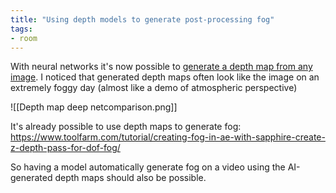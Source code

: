 ```yaml
---
title: "Using depth models to generate post-processing fog"
tags: 
- room
---
```


With neural networks it's now possible to [generate a depth map from any image](https://arxiv.org/pdf/1604.03901.pdf). I noticed that generated depth maps often look like the image on an extremely foggy day (almost like a demo of atmospheric perspective)

![[Depth map deep netcomparison.png]]

It's already possible to use depth maps to generate fog: https://www.toolfarm.com/tutorial/creating-fog-in-ae-with-sapphire-create-z-depth-pass-for-dof-fog/

So having a model automatically generate fog on a video using the AI-generated depth maps should also be possible.